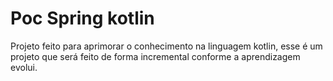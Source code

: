 # Poc Spring kotlin

Projeto feito para aprimorar o conhecimento na linguagem kotlin, esse é um projeto que será feito de forma incremental conforme 
a aprendizagem evolui.